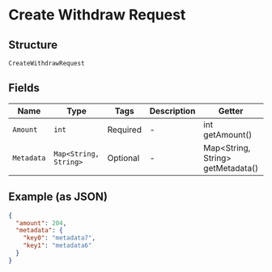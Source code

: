 
# Create Withdraw Request

## Structure

`CreateWithdrawRequest`

## Fields

| Name | Type | Tags | Description | Getter | Setter |
|  --- | --- | --- | --- | --- | --- |
| `Amount` | `int` | Required | - | int getAmount() | setAmount(int amount) |
| `Metadata` | `Map<String, String>` | Optional | - | Map<String, String> getMetadata() | setMetadata(Map<String, String> metadata) |

## Example (as JSON)

```json
{
  "amount": 204,
  "metadata": {
    "key0": "metadata7",
    "key1": "metadata6"
  }
}
```


